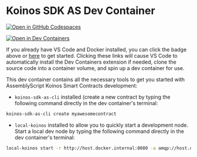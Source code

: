 # Koinos SDK AS Dev Container

[![Open in GitHub Codespaces](https://github.com/codespaces/badge.svg)](https://github.com/codespaces/new?hide_repo_select=true&ref=master&repo=591180027)

[![Open in Dev Containers](https://img.shields.io/static/v1?label=Dev%20Containers&message=Open&color=blue&logo=visualstudiocode)](https://vscode.dev/redirect?url=vscode://ms-vscode-remote.remote-containers/cloneInVolume?url=https://github.com/roaminro/koinos-sdk-as-dev-container)

If you already have VS Code and Docker installed, you can click the badge above or [here](https://vscode.dev/redirect?url=vscode://ms-vscode-remote.remote-containers/cloneInVolume?url=https://github.com/roaminro/koinos-sdk-as-dev-container) to get started. Clicking these links will cause VS Code to automatically install the Dev Containers extension if needed, clone the source code into a container volume, and spin up a dev container for use.

This dev container contains all the necessary tools to get you started with AssemblyScript Koinos Smart Contracts development:

- `koinos-sdk-as-cli` installed (create a new contract by typing the following command directly in the dev container's terminal:

```sh
koinos-sdk-as-cli create myawesomecontract
```

- `local-koinos` installed to allow you to quickly start a development node. Start a local dev node by typing the following command directly in the dev container's terminal:
```sh
local-koinos start -r http://host.docker.internal:8080 -a amqp://host.docker.internal:5672
```
